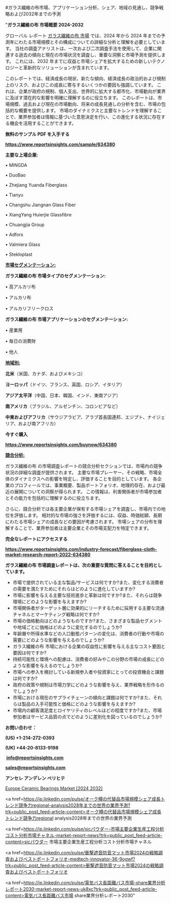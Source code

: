 #ガラス繊維の布市場、アプリケーション分析、シェア、地域の見通し、競争戦略および2032年までの予測

"<strong>ガラス繊維の布 市場概要 2024-2032</strong>

グローバル レポート <a href=https://www.reportsinsights.com/sample/634380>ガラス繊維の布 市場</a> では、2024 年から 2024 年までの予測年にわたる市場規模とその構成についての詳細な分析と理解を必要としています。 当社の調査アナリストは、一次および二次調査手法を使用して、企業に関連する過去の傾向と現在の市場状況を調査し、重要な洞察と市場予測を提供します。 これには、2032 年までに収益と市場シェアを拡大​​するための新しいテクノロジーと革新的なソリューションが含まれています。

このレポートでは、経済成長の現状、新たな傾向、経済成長の政治的および規制上のリスク、およびこの成長に寄与するいくつかの要因も強調しています。 これは、企業が政府の規制、個人支出、世界的に拡大する都市化、市場動向が業界に及ぼす潜在的な影響を明確に理解するのに役立ちます。 このレポートは、市場規模、過去および現在の市場動向、将来の成長見通しの分析を含む、市場の包括的な概要を提供します。 市場のダイナミクスと主要なトレンドを理解することで、業界参加者は情報に基づいた意思決定を行い、この進化する状況に存在する機会を活用することができます。

<strong><b>無料のサンプル PDF を入手する</b></strong>

<a href=https://www.reportsinsights.com/sample/634380><strong><u>https://www.reportsinsights.com/sample/634380</u></strong></a>

<strong>主要な上場企業:</strong>

• MINGDA

• DuoBao

• Zhejiang Yuanda Fiberglass

• Tianyu

• Changshu Jiangnan Glass Fiber

• XiangYang Huierjie Glassfibre

• Chuangjia Group

• Adfors

• Valmiera Glass

• Stekloplast

<strong><u>市場セグメンテーション</u></strong><strong><u>:</u></strong>

<strong>ガラス繊維の布 市場タイプのセグメンテーション:</strong>

• 高アルカリ布

• アルカリ布

• アルカリフリークロス

<strong>ガラス繊維の布 市場アプリケーションのセグメンテーション:</strong>

• 産業用

• 毎日の消費財

• 他人

<strong><u>地域別</u></strong><strong><u>:</u></strong>

<strong>北米</strong>（米国、カナダ、およびメキシコ）

<strong>ヨーロッパ</strong>（ドイツ、フランス、英国、ロシア、イタリア）

<strong>アジア太平洋</strong>（中国、日本、韓国、インド、東南アジア）

<strong>南アメリカ</strong>（ブラジル、アルゼンチン、コロンビアなど）

<strong>中東およびアフリカ</strong>（サウジアラビア、アラブ首長国連邦、エジプト、ナイジェリア、および南アフリカ）

<strong>今すぐ購入</strong>

<a href=https://www.reportsinsights.com/buynow/634380><strong><u>https://www.reportsinsights.com/buynow/634380</u></strong></a>

<strong><u>競合分析:</u></strong>

ガラス繊維の布 の市場調査レポートの競合分析セクションでは、市場内の競争状況の詳細な調査が提供されます。 主要な市場プレーヤー、その戦略、市場全体のダイナミクスへの影響を特定し、評価することを目的としています。 各企業のプロフィールでは、事業概要、製品ポートフォリオ、地理的存在、および最近の展開についての洞察が得られます。 この情報は、利害関係者が市場参加者とその能力を包括的に理解するのに役立ちます。

さらに、競合分析では各主要企業が保有する市場シェアを調査し、市場内での地位を評価します。 相対的な市場の強さを評価するには、収益、時価総額、長期にわたる市場シェアの成長などの要因が考慮されます。 市場シェアの分布を理解することで、業界参加者は主要企業とその市場支配力を特定できます。

<strong>完全なレポートにアクセスする</strong>

<a href=https://www.reportsinsights.com/industry-forecast/fiberglass-cloth-market-research-report-2022-634380><strong><u><b>https://www.reportsinsights.com/industry-forecast/fiberglass-cloth-market-research-report-2022-634380</b></u></strong></a>

<strong><b>ガラス繊維の布 市場調査レポートは、次の重要な質問に答えることを目的としています。</b></strong>
<ul>
  <li>市場で提供されている主な製品/サービスは何ですか?また、変化する消費者の需要を満たすためにそれらはどのように進化していますか?</li>
  <li>市場に影響を与える主要な技術進歩と革新は何ですか?また、それらは競争環境にどのような影響を与えますか?</li>
  <li>市場関係者がターゲット層に効果的にリーチするために採用する主要な流通チャネルとマーケティング戦略は何ですか?</li>
  <li>市場の価格動向はどのようなものですか?また、さまざまな製品セグメントや地域ごとに価格はどのように変化するのでしょうか?</li>
  <li>年齢層や所得水準などの人口動態パターンの変化は、消費者の行動や市場の需要にどのような影響を与えるのでしょうか?</li>
  <li>ガラス繊維の布 市場における企業の収益性に影響を与える主なコスト要因と要因は何ですか?</li>
  <li>持続可能性と環境への配慮は、消費者の好みやこの分野の市場の成長にどのような影響を与えるのでしょうか?</li>
  <li>市場への参入を検討している新規参入者や投資家にとっての投資機会と課題は何ですか?</li>
  <li>政府の政策や規制は市場力学にどのような影響を与え、業界戦略を形作るのでしょうか?</li>
  <li>市場における現在のサプライチェーンの傾向と課題は何ですか?また、それらは製品の入手可能性と価格にどのような影響を与えますか?</li>
  <li>市場内の顧客満足度とロイヤリティのレベルはどの程度ですか?また、市場参加者はサービス品質の点でどのように差別化を図っているのでしょうか?</li>
</ul>
<strong>お問い合わせ：</strong>

<strong>(US) +1-214-272-0393</strong>

<strong>(UK) +44-20-8133-9198</strong>

<strong> </strong><a href=info@reportsinsights.com><strong><u>info@reportsinsights.com</u></strong></a>

<a href=sales@reportsinsights.com><strong><u>sales@reportsinsights.com</u></strong></a>

<strong>アンセレ アンデレン ベリヒテ</strong>

<a href=https://www.linkedin.com/pulse/europe-ceramic-bearings-markets-analysis-decision-makers-d3smf/>Europe Ceramic Bearings Market [2024 2032]</a>

<a href=https://jp.linkedin.com/pulse/オーク樽の代替品市場規模シェア成長トレンド競争力regional-analysis2028年までの世界の業界予測?trk=public_post_feed-article-content>オーク樽の代替品市場規模シェア成長トレンド競争力regional analysis2028年までの世界の業界予測</a>

<a href=https://jp.linkedin.com/pulse/sicパウダー-市場主要企業生産工程分析コスト分析市場チャネル-market-report-news?trk=public_post_feed-article-content>sicパウダー 市場主要企業生産工程分析コスト分析市場チャネル</a>

<a href=https://jp.linkedin.com/pulse/衝撃遮音防音マット市場2024の戦略調査およびベストポートフォリオ-medtech-innovator-36-9ogwf?trk=public_post_feed-article-content>衝撃遮音防音マット市場2024の戦略調査およびベストポートフォリオ</a>

<a href=https://jp.linkedin.com/pulse/電気バス長距離バス市場-share業界分析レポート2030-market-report-news-uk8xc?trk=public_post_feed-article-content>電気バス長距離バス市場 share業界分析レポート2030</a>"
